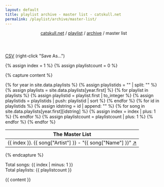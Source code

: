 ```yaml
---
layout: default
title: playlist archive - master list - catskull.net
permalink: /playlist/archive/master-list/
---
```

<header>
	<nav>
		<a href="/">catskull.net</a> / <a href="/playlist">playlist</a> / <a href="/playlist/archive/">archive</a> / master list
	</nav>
</header>

[CSV](/playlist/archive/master-list.csv) (right-click "Save As...")

{% assign index = 1 %}
{% assign playlistcount = 0 %}

{% capture content %}
<table class="monospace">
	<thead>
		<tr>
			<th>The Master List</th>
		</tr>
	</thead>
	<tbody>
{% for year in site.data.playlists %}
	{% assign playlistids = "" | split: "" %}
	{% assign playlists = site.data.playlists[year.first] %}
	{% for playlist in playlists %}
		{% assign playlistid = playlist.first | to_integer %}
		{% assign playlistids = playlistids | push: playlistid | sort %}
	{% endfor %}
	{% for id in playlistids %}
	{% assign idstring = id | append: "" %}
		{% for song in site.data.playlists[year.first][idstring] %}
			<tr>
				<td>
					{{ index }}. {{ song["Artist"] }} - "{{ song["Name"] }}" <a href="/playlist/archive/{{ year.first }}/{{ idstring }}">↗</a>
				</td>
			</tr>
			{% assign index = index | plus: 1 %}
		{% endfor %}
		{% assign playlistcount = playlistcount | plus: 1 %}
	{% endfor %}
{% endfor %}
	</tbody>
</table>
{% endcapture %}

Total songs: {{ index | minus: 1 }}
<br>
Total playlists: {{ playlistcount }}

{{ content }}

